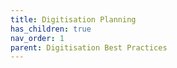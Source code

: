 ```yaml
---
title: Digitisation Planning
has_children: true
nav_order: 1
parent: Digitisation Best Practices
---
```






